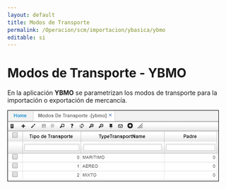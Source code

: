 ```yaml
---
layout: default
title: Modos de Transporte
permalink: /Operacion/scm/importacion/ybasica/ybmo
editable: si
---
```


# Modos de Transporte - YBMO

En la aplicación **YBMO** se parametrizan los modos de transporte para la importación o exportación de mercancía.  

![](ybmo.png)

